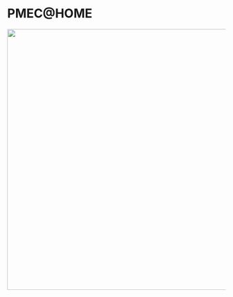 # PMEC@HOME

<img src="https://github.com/Pequi-Mecanico-Home/.github/blob/master/profile/assembly_misckal-v27.gif?raw=true" width="600"/>
